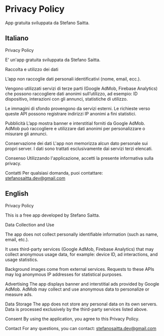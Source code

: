 # Privacy Policy

App gratuita sviluppata da Stefano Saitta.

## Italiano
Privacy Policy

E' un'app gratuita sviluppata da Stefano Saitta.

Raccolta e utilizzo dei dati

L’app non raccoglie dati personali identificativi (nome, email, ecc.).

Vengono utilizzati servizi di terze parti (Google AdMob, Firebase Analytics) che possono raccogliere dati anonimi sull’utilizzo, ad esempio: ID dispositivo, interazioni con gli annunci, statistiche di utilizzo.

Le immagini di sfondo provengono da servizi esterni. Le richieste verso queste API possono registrare indirizzi IP anonimi a fini statistici.

Pubblicità
L’app mostra banner e interstitial forniti da Google AdMob. AdMob può raccogliere e utilizzare dati anonimi per personalizzare o misurare gli annunci.

Conservazione dei dati
L'app non memorizza alcun dato personale sui propri server. I dati sono trattati esclusivamente dai servizi terzi elencati.

Consenso
Utilizzando l'applicazione, accetti la presente informativa sulla privacy.

Contatti
Per qualsiasi domanda, puoi contattare:
stefanosaitta.dev@gmail.com

## English
Privacy Policy

This is a free app developed by Stefano Saitta.

Data Collection and Use

The app does not collect personally identifiable information (such as name, email, etc.).

It uses third-party services (Google AdMob, Firebase Analytics) that may collect anonymous usage data, for example: device ID, ad interactions, and usage statistics.

Background images come from external services. Requests to these APIs may log anonymous IP addresses for statistical purposes.

Advertising
The app displays banner and interstitial ads provided by Google AdMob. AdMob may collect and use anonymous data to personalize or measure ads.

Data Storage
The app does not store any personal data on its own servers. Data is processed exclusively by the third-party services listed above.

Consent
By using the application, you agree to this Privacy Policy.

Contact
For any questions, you can contact:
stefanosaitta.dev@gmail.com
